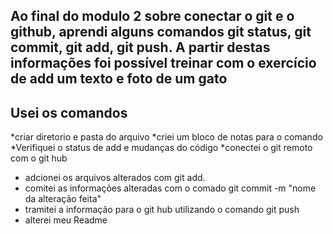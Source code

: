 ## Ao final do modulo 2 sobre conectar o git e o github, aprendi alguns comandos git status, git commit, git add, git push. A partir destas informações foi possível treinar com o exercício de add um texto e foto de um gato

## Usei os comandos
 *criar diretorio e pasta do arquivo
 *criei um bloco de notas para o comando
 *Verifiquei o status de add e mudanças do código
 *conectei o git remoto com o git hub
 * adcionei os arquivos alterados com git add.
 * comitei as informações alteradas com o comado git commit -m "nome da alteração feita"
 * tramitei a informação para o git hub utilizando o comando git push
 * alterei meu Readme
